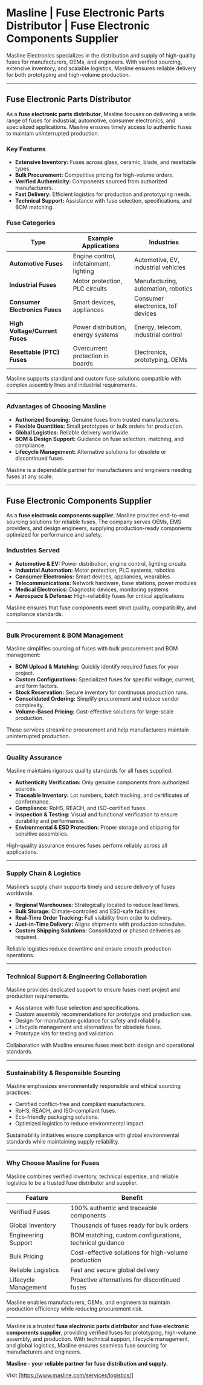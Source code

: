 # Masline | Fuse Electronic Parts Distributor | Fuse Electronic Components Supplier

Masline Electronics specializes in the distribution and supply of high-quality fuses for manufacturers, OEMs, and engineers. With verified sourcing, extensive inventory, and scalable logistics, Masline ensures reliable delivery for both prototyping and high-volume production.

---

## Fuse Electronic Parts Distributor

As a **fuse electronic parts distributor**, Masline focuses on delivering a wide range of fuses for industrial, automotive, consumer electronics, and specialized applications. Masline ensures timely access to authentic fuses to maintain uninterrupted production.

### **Key Features**
- **Extensive Inventory:** Fuses across glass, ceramic, blade, and resettable types.  
- **Bulk Procurement:** Competitive pricing for high-volume orders.  
- **Verified Authenticity:** Components sourced from authorized manufacturers.  
- **Fast Delivery:** Efficient logistics for production and prototyping needs.  
- **Technical Support:** Assistance with fuse selection, specifications, and BOM matching.  

### **Fuse Categories**
| Type | Example Applications | Industries |
|------|-------------------|-----------|
| **Automotive Fuses** | Engine control, infotainment, lighting | Automotive, EV, industrial vehicles |
| **Industrial Fuses** | Motor protection, PLC circuits | Manufacturing, automation, robotics |
| **Consumer Electronics Fuses** | Smart devices, appliances | Consumer electronics, IoT devices |
| **High Voltage/Current Fuses** | Power distribution, energy systems | Energy, telecom, industrial control |
| **Resettable (PTC) Fuses** | Overcurrent protection in boards | Electronics, prototyping, OEMs |

Masline supports standard and custom fuse solutions compatible with complex assembly lines and industrial requirements.

---

### **Advantages of Choosing Masline**
- **Authorized Sourcing:** Genuine fuses from trusted manufacturers.  
- **Flexible Quantities:** Small prototypes or bulk orders for production.  
- **Global Logistics:** Reliable delivery worldwide.  
- **BOM & Design Support:** Guidance on fuse selection, matching, and compliance.  
- **Lifecycle Management:** Alternative solutions for obsolete or discontinued fuses.  

Masline is a dependable partner for manufacturers and engineers needing fuses at any scale.

---

## Fuse Electronic Components Supplier

As a **fuse electronic components supplier**, Masline provides end-to-end sourcing solutions for reliable fuses. The company serves OEMs, EMS providers, and design engineers, supplying production-ready components optimized for performance and safety.

### **Industries Served**
- **Automotive & EV:** Power distribution, engine control, lighting circuits  
- **Industrial Automation:** Motor protection, PLC systems, robotics  
- **Consumer Electronics:** Smart devices, appliances, wearables  
- **Telecommunications:** Network hardware, base stations, power modules  
- **Medical Electronics:** Diagnostic devices, monitoring systems  
- **Aerospace & Defense:** High-reliability fuses for critical applications  

Masline ensures that fuse components meet strict quality, compatibility, and compliance standards.

---

### **Bulk Procurement & BOM Management**
Masline simplifies sourcing of fuses with bulk procurement and BOM management:

- **BOM Upload & Matching:** Quickly identify required fuses for your project.  
- **Custom Configurations:** Specialized fuses for specific voltage, current, and form factors.  
- **Stock Reservation:** Secure inventory for continuous production runs.  
- **Consolidated Ordering:** Simplify procurement and reduce vendor complexity.  
- **Volume-Based Pricing:** Cost-effective solutions for large-scale production.  

These services streamline procurement and help manufacturers maintain uninterrupted production.

---

### **Quality Assurance**
Masline maintains rigorous quality standards for all fuses supplied.

- **Authenticity Verification:** Only genuine components from authorized sources.  
- **Traceable Inventory:** Lot numbers, batch tracking, and certificates of conformance.  
- **Compliance:** RoHS, REACH, and ISO-certified fuses.  
- **Inspection & Testing:** Visual and functional verification to ensure durability and performance.  
- **Environmental & ESD Protection:** Proper storage and shipping for sensitive assemblies.  

High-quality assurance ensures fuses perform reliably across all applications.

---

### **Supply Chain & Logistics**
Masline’s supply chain supports timely and secure delivery of fuses worldwide.

- **Regional Warehouses:** Strategically located to reduce lead times.  
- **Bulk Storage:** Climate-controlled and ESD-safe facilities.  
- **Real-Time Order Tracking:** Full visibility from order to delivery.  
- **Just-in-Time Delivery:** Aligns shipments with production schedules.  
- **Custom Shipping Solutions:** Consolidated or phased deliveries as required.  

Reliable logistics reduce downtime and ensure smooth production operations.

---

### **Technical Support & Engineering Collaboration**
Masline provides dedicated support to ensure fuses meet project and production requirements.

- Assistance with fuse selection and specifications.  
- Custom assembly recommendations for prototype and production use.  
- Design-for-manufacture guidance for safety and reliability.  
- Lifecycle management and alternatives for obsolete fuses.  
- Prototype kits for testing and validation.  

Collaboration with Masline ensures fuses meet both design and operational standards.

---

### **Sustainability & Responsible Sourcing**
Masline emphasizes environmentally responsible and ethical sourcing practices:

- Certified conflict-free and compliant manufacturers.  
- RoHS, REACH, and ISO-compliant fuses.  
- Eco-friendly packaging solutions.  
- Optimized logistics to reduce environmental impact.  

Sustainability initiatives ensure compliance with global environmental standards while maintaining supply reliability.

---

### **Why Choose Masline for Fuses**
Masline combines verified inventory, technical expertise, and reliable logistics to be a trusted fuse distributor and supplier.

| Feature | Benefit |
|---------|---------|
| Verified Fuses | 100% authentic and traceable components |
| Global Inventory | Thousands of fuses ready for bulk orders |
| Engineering Support | BOM matching, custom configurations, technical guidance |
| Bulk Pricing | Cost-effective solutions for high-volume production |
| Reliable Logistics | Fast and secure global delivery |
| Lifecycle Management | Proactive alternatives for discontinued fuses |

Masline enables manufacturers, OEMs, and engineers to maintain production efficiency while reducing procurement risk.

---

Masline is a trusted **fuse electronic parts distributor** and **fuse electronic components supplier**, providing verified fuses for prototyping, high-volume assembly, and production. With technical support, lifecycle management, and global logistics, Masline ensures seamless fuse sourcing for manufacturers and engineers.

**Masline - your reliable partner for fuse distribution and supply.**

Visit [https://www.masline.com/services/logistics/]
